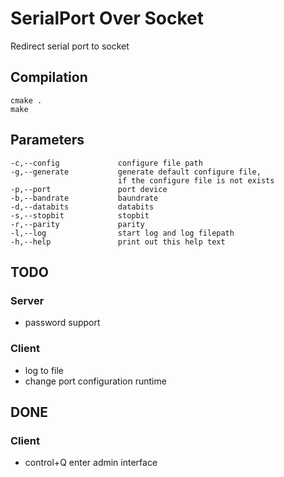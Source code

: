 # SerialPort Over Socket
Redirect serial port to socket

## Compilation
```
cmake .
make
```

## Parameters
```
-c,--config             configure file path
-g,--generate           generate default configure file,
                        if the configure file is not exists
-p,--port               port device
-b,--bandrate           baundrate
-d,--databits           databits
-s,--stopbit            stopbit
-r,--parity             parity
-l,--log                start log and log filepath
-h,--help               print out this help text

```

## TODO

### Server
- password support

### Client
- log to file
- change port configuration runtime

## DONE
### Client
- control+Q enter admin interface
